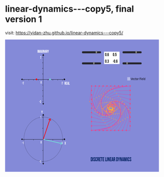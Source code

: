# linear-dynamics---copy5, final version 1

visit: https://yidan-zhu.github.io/linear-dynamics---copy5/

<img src="https://github.com/Yidan-Zhu/linear-dynamics---copy5/blob/main/pic1.png?raw=true" width=600 height=435>
